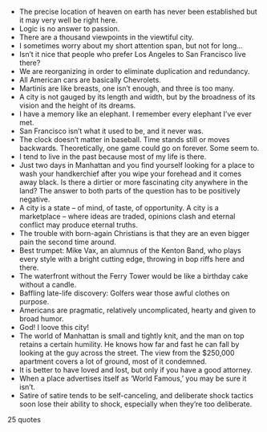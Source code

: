  - The precise location of heaven on earth has never been established but it may very well be right here.
 - Logic is no answer to passion.
 - There are a thousand viewpoints in the viewtiful city.
 - I sometimes worry about my short attention span, but not for long...
 - Isn’t it nice that people who prefer Los Angeles to San Francisco live there?
 - We are reorganizing in order to eliminate duplication and redundancy.
 - All American cars are basically Chevrolets.
 - Martinis are like breasts, one isn’t enough, and three is too many.
 - A city is not gauged by its length and width, but by the broadness of its vision and the height of its dreams.
 - I have a memory like an elephant. I remember every elephant I’ve ever met.
 - San Francisco isn’t what it used to be, and it never was.
 - The clock doesn’t matter in baseball. Time stands still or moves backwards. Theoretically, one game could go on forever. Some seem to.
 - I tend to live in the past because most of my life is there.
 - Just two days in Manhattan and you find yourself looking for a place to wash your handkerchief after you wipe your forehead and it comes away black. Is there a dirtier or more fascinating city anywhere in the land? The answer to both parts of the question has to be positively negative.
 - A city is a state – of mind, of taste, of opportunity. A city is a marketplace – where ideas are traded, opinions clash and eternal conflict may produce eternal truths.
 - The trouble with born-again Christians is that they are an even bigger pain the second time around.
 - Best trumpet: Mike Vax, an alumnus of the Kenton Band, who plays every style with a bright cutting edge, throwing in bop riffs here and there.
 - The waterfront without the Ferry Tower would be like a birthday cake without a candle.
 - Baffling late-life discovery: Golfers wear those awful clothes on purpose.
 - Americans are pragmatic, relatively uncomplicated, hearty and given to broad humor.
 - God! I loove this city!
 - The world of Manhattan is small and tightly knit, and the man on top retains a certain humility. He knows how far and fast he can fall by looking at the guy across the street. The view from the $250,000 apartment covers a lot of ground, most of it condemned.
 - It is better to have loved and lost, but only if you have a good attorney.
 - When a place advertises itself as ‘World Famous,’ you may be sure it isn’t.
 - Satire of satire tends to be self-canceling, and deliberate shock tactics soon lose their ability to shock, especially when they’re too deliberate.

25 quotes